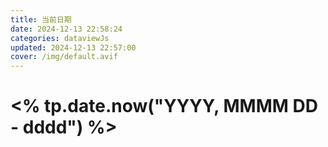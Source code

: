 ```yaml
---
title: 当前日期
date: 2024-12-13 22:58:24
categories: dataviewJs
updated: 2024-12-13 22:57:00
cover: /img/default.avif
---
```

# <% tp.date.now("YYYY, MMMM DD - dddd") %>